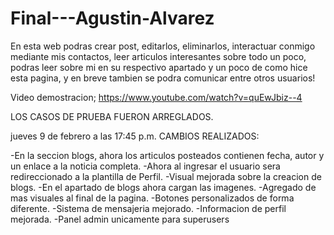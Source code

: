 # Final---Agustin-Alvarez

En esta web podras crear post, editarlos, eliminarlos, interactuar conmigo mediante mis contactos, leer articulos interesantes sobre todo un poco,
podras leer sobre mi en su respectivo apartado y un poco de como hice esta pagina, y en breve tambien se podra comunicar entre otros usuarios!


Video demostracion; https://www.youtube.com/watch?v=quEwJbiz--4

LOS CASOS DE PRUEBA FUERON ARREGLADOS.

jueves 9 de febrero a las 17:45 p.m.
CAMBIOS REALIZADOS:

-En la seccion blogs, ahora los articulos posteados contienen fecha, autor y un enlace a la noticia completa.
-Ahora al ingresar el usuario sera redireccionado a la plantilla de Perfil.
-Visual mejorada sobre la creacion de blogs.
-En el apartado de blogs ahora cargan las imagenes.
-Agregado de mas visuales al final de la pagina.
-Botones personalizados de forma diferente.
-Sistema de mensajeria mejorado.
-Informacion de perfil mejorada.
-Panel admin unicamente para superusers

